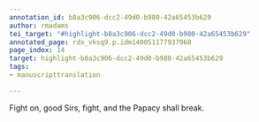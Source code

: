 ```yaml
---
annotation_id: b8a3c906-dcc2-49d0-b980-42a65453b629
author: rmadams
tei_target: "#highlight-b8a3c906-dcc2-49d0-b980-42a65453b629"
annotated_page: rdx_vksq9.p.idm140051177937968
page_index: 14
target: highlight-b8a3c906-dcc2-49d0-b980-42a65453b629
tags:
- manuscripttranslation

---
```

Fight on, good Sirs, fight, and the Papacy shall break.